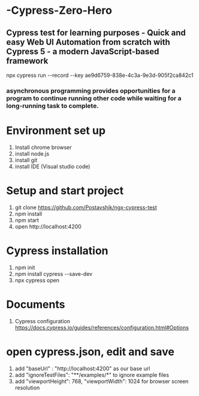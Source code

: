 # -Cypress-Zero-Hero
## Cypress test for learning purposes - Quick and easy Web UI Automation from scratch with Cypress 5 - a modern JavaScript-based framework

npx cypress run --record --key ae9d6759-838e-4c3a-9e3d-905f2ca842c1

### asynchronous programming provides opportunities for a program to continue running other code while waiting for a long-running task to complete.

# Environment set up
1. Install chrome browser
2. install node.js
3. install git
4. install IDE (Visual studio code)

# Setup and start project
1. git clone https://github.com/Postavshik/ngx-cypress-test
2. npm install
3. npm start
4. open http://localhost:4200

# Cypress installation
1. npm init
2. npm install cypress --save-dev
3. npx cypress open

# Documents
1. Cypress configuration https://docs.cypress.io/guides/references/configuration.html#Options

# open cypress.json, edit and save
1. add "baseUrl" : "http://localhost:4200" as our base url
2. add "ignoreTestFiles": "**/examples/*" to ignore example files
3. add "viewportHeight": 768, "viewportWidth": 1024 for browser screen resolution